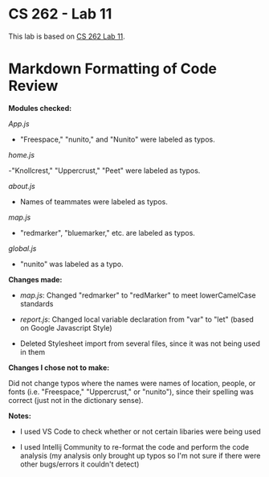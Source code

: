 # CS 262 - Lab 11

This lab is based on [CS 262 Lab 11](https://cs.calvin.edu/courses/cs/262/kvlinden/11quality/lab.html).

# Markdown Formatting of Code Review

**Modules checked:**

*App.js*
- "Freespace," "nunito," and "Nunito" were labeled as typos.

*home.js*

-"Knollcrest," "Uppercrust," "Peet" were labeled as typos.

*about.js*
- Names of teammates were labeled as typos.

*map.js*
- "redmarker", "bluemarker," etc. are labeled as typos.

*global.js*
- "nunito" was labeled as a typo.


**Changes made:**

- *map.js*: Changed "redmarker" to "redMarker" to meet lowerCamelCase standards

- *report.js*: Changed local variable declaration from "var" to "let" (based on Google Javascript Style)

- Deleted Stylesheet import from several files, since it was not being used in them

**Changes I chose not to make:**

Did not change typos where the names were names of location, people, or fonts (i.e. "Freespace," "Uppercrust," or "nunito"), since their spelling was correct (just not in the dictionary sense).

**Notes:**

- I used VS Code to check whether or not certain libaries were being used

- I used Intellij Community to re-format the code and perform the code analysis (my analysis only brought up typos so I'm not sure if there were other bugs/errors it couldn't detect)
